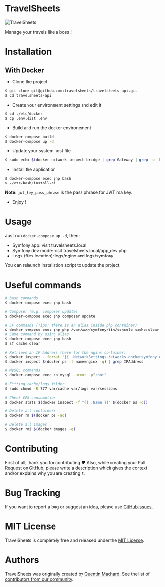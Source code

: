 TravelSheets
============

![TravelSheets](https://avatars1.githubusercontent.com/u/37581783)

Manage your travels like a boss !

# Installation

## With Docker

* Clone the project

```sh
$ git clone git@github.com:travelsheets/travelsheets-api.git
$ cd travelsheets-api
```

* Create your environment settings and edit it

```sh
$ cd ./etc/docker
$ cp .env.dist .env
```

* Build and run the docker environement

```sh
$ docker-compose build
$ docker-compose up -d
```

* Update your system host file

```sh
$ sudo echo $(docker network inspect bridge | grep Gateway | grep -o -E '[0-9\.]+') "travelsheets.local" >> /etc/hosts
```

* Install the application

```sh
$ docker-compose exec php bash
$ ./etc/bash/install.sh
```

**Note:** `jwt_key_pass_phrase` is the pass phrase for JWT rsa key.

* Enjoy !

# Usage

Just run `docker-compose up -d`, then:

* Symfony app: visit travelsheets.local
* Symfony dev mode: visit travelsheets.local/app_dev.php
* Logs (files location): logs/nginx and logs/symfony

You can relaunch installation script to update the project.

# Useful commands

```sh
# bash commands
$ docker-compose exec php bash

# Composer (e.g. composer update)
$ docker-compose exec php composer update

# SF commands (Tips: there is an alias inside php container)
$ docker-compose exec php php /var/www/symfony/bin/console cache:clear
# Same command by using alias
$ docker-compose exec php bash
$ sf cache:clear

# Retrieve an IP Address (here for the nginx container)
$ docker inspect --format '{{ .NetworkSettings.Networks.dockersymfony_default.IPAddress }}' $(docker ps -f name=nginx -q)
$ docker inspect $(docker ps -f name=nginx -q) | grep IPAddress

# MySQL commands
$ docker-compose exec db mysql -uroot -p"root"

# F***ing cache/logs folder
$ sudo chmod -R 777 var/cache var/logs var/sessions

# Check CPU consumption
$ docker stats $(docker inspect -f "{{ .Name }}" $(docker ps -q))

# Delete all containers
$ docker rm $(docker ps -aq)

# Delete all images
$ docker rmi $(docker images -q)
```

# Contributing

First of all, thank you for contributing ♥
Also, while creating your Pull Request on GitHub, please write a description which gives the context and/or explains why you are creating it.

# Bug Tracking

If you want to report a bug or suggest an idea, please use [GitHub issues](https://github.com/travelsheets/travelsheets-api/issues).

# MIT License

TravelSheets is completely free and released under the [MIT License](https://github.com/travelsheets/travelsheets-api/blob/master/LICENSE).

# Authors

TravelSheets was originally created by [Quentin Machard](https://github.com/qmachard).
See the list of [contributors from our community](https://github.com/travelsheets/travelsheets-api/graphs/contributors).
